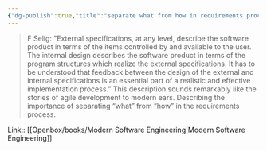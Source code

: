 ```yaml
---
{"dg-publish":true,"title":"separate what from how in requirements process","tags":["quotes"],"date":"2023-08-24T10:09:14+03:00","modified_at":"2023-10-27T22:25:34+04:00","alias":"separate what from how in requirements process","dg-path":"/quotes/202308241009.md","permalink":"/quotes/202308241009/","dgPassFrontmatter":true}
---
```



> F Selig: "External specifications, at any level, describe the software product in terms of the items controlled by and available to the user. The internal design describes the software product in terms of the program structures which realize the external specifications. It has to be understood that feedback between the design of the external and internal specifications is an essential part of a realistic and effective implementation process.” This description sounds remarkably like the stories of agile development to modern ears. Describing the importance of separating “what” from “how” in the requirements process.

Link:: [[Openbox/books/Modern Software Engineering|Modern Software Engineering]]
